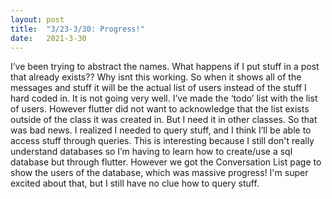 ```yaml
---
layout: post
title:  "3/23-3/30: Progress!"
date:   2021-3-30
---
```

I’ve been trying to abstract the names. What happens if I put stuff in a post that already exists?? Why isnt this working. So when it shows all of the messages and stuff it will be the actual list of users instead of the stuff I hard coded in. It is not going very well. I’ve made the ‘todo’ list with the list of users. However flutter did not want to acknowledge that the list exists outside of the class it was created in. But I need it in other classes. So that was bad news. I realized I needed to query stuff, and I think I’ll be able to access stuff through queries. This is interesting because I still don't really understand databases so I’m having to learn how to create/use a sql database but through flutter. However we got the Conversation List page to show the users of the database, which was massive progress! I'm super excited about that, but I still have no clue how to query stuff.
